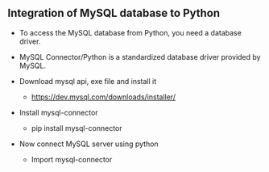 Integration of MySQL database to Python
---------------------------------------

  * To access the MySQL database from Python, you need a database driver. 
  
  * MySQL Connector/Python is a standardized database driver provided by MySQL.
  
  * Download mysql api, exe file and install it 
    * https://dev.mysql.com/downloads/installer/
  
  * Install mysql-connector
    * pip install mysql-connector
  
  * Now connect MySQL server using python
    * Import mysql-connector
